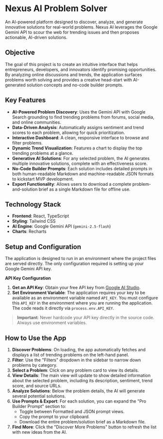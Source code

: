 # Nexus AI Problem Solver

An AI-powered platform designed to discover, analyze, and generate innovative solutions for real-world problems. Nexus AI leverages the Google Gemini API to scour the web for trending issues and then proposes actionable, AI-driven solutions.

## Objective

The goal of this project is to create an intuitive interface that helps entrepreneurs, developers, and innovators identify promising opportunities. By analyzing online discussions and trends, the application surfaces problems worth solving and provides a creative head-start with AI-generated solution concepts and no-code builder prompts.

## Key Features

- **AI-Powered Problem Discovery**: Uses the Gemini API with Google Search grounding to find trending problems from forums, social media, and online communities.
- **Data-Driven Analysis**: Automatically assigns sentiment and trend scores to each problem, allowing for quick prioritization.
- **Interactive Dashboard**: A clean, responsive interface to browse and filter problems.
- **Dynamic Trend Visualization**: Features a chart to display the top trending problems at a glance.
- **Generative AI Solutions**: For any selected problem, the AI generates multiple innovative solutions, complete with an effectiveness score.
- **No-Code Builder Prompts**: Each solution includes detailed prompts in both human-readable Markdown and machine-readable JSON formats to kickstart MVP development.
- **Export Functionality**: Allows users to download a complete problem-and-solution brief as a single Markdown file for offline use.

## Technology Stack

- **Frontend**: React, TypeScript
- **Styling**: Tailwind CSS
- **AI Engine**: Google Gemini API (`gemini-2.5-flash`)
- **Charts**: Recharts

## Setup and Configuration

The application is designed to run in an environment where the project files are served directly. The only configuration required is setting up your Google Gemini API key.

**API Key Configuration**

1.  **Get an API Key**: Obtain your free API key from [Google AI Studio](https://aistudio.google.com/app/apikey).
2.  **Set Environment Variable**: The application requires your key to be available as an environment variable named `API_KEY`. You must configure this `API_KEY` in the environment where you are running the application. The code reads it directly via `process.env.API_KEY`.

> **Important**: Never hardcode your API key directly in the source code. Always use environment variables.

## How to Use the App

1.  **Discover Problems**: On loading, the app automatically fetches and displays a list of trending problems on the left-hand panel.
2.  **Filter**: Use the "Filters" dropdown in the sidebar to narrow down problems by category.
3.  **Select a Problem**: Click on any problem card to view its details.
4.  **View Details**: The main view will update to show detailed information about the selected problem, including its description, sentiment, trend score, and source URLs.
5.  **Analyze Solutions**: Below the problem details, the AI will generate several potential solutions.
6.  **Use Prompts & Export**: For each solution, you can expand the "Pro Builder Prompt" section to:
    - Toggle between Formatted and JSON prompt views.
    - Copy the prompt to your clipboard.
    - Download the entire problem/solution brief as a Markdown file.
7.  **Find More**: Click the "Discover More Problems" button to refresh the list with new ideas from the AI.
